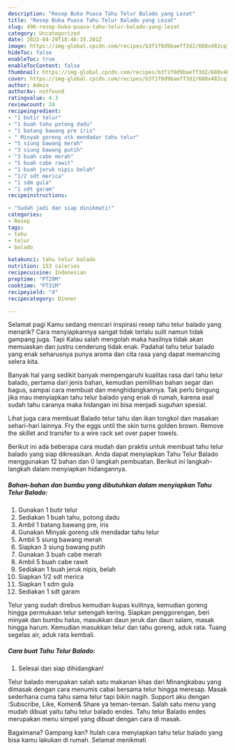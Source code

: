 ```yaml
---
description: "Resep Buka Puasa Tahu Telur Balado yang Lezat"
title: "Resep Buka Puasa Tahu Telur Balado yang Lezat"
slug: 496-resep-buka-puasa-tahu-telur-balado-yang-lezat
category: Uncategorized
date: 2022-04-29T18:46:15.201Z
image: https://img-global.cpcdn.com/recipes/b3f1f0d9baeff3d2/680x482cq70/tahu-telur-balado-foto-resep-utama.jpg
hideToc: false
enableToc: true
enableTocContent: false
thumbnail: https://img-global.cpcdn.com/recipes/b3f1f0d9baeff3d2/680x482cq70/tahu-telur-balado-foto-resep-utama.jpg
cover: https://img-global.cpcdn.com/recipes/b3f1f0d9baeff3d2/680x482cq70/tahu-telur-balado-foto-resep-utama.jpg
author: Admin
authorAv: notfound
ratingvalue: 4.3
reviewcount: 24
recipeingredient:
- "1 butir telur"
- "1 buah tahu potong dadu"
- "1 batang bawang pre iris"
- " Minyak goreng utk mendadar tahu telur"
- "5 siung bawang merah"
- "3 siung bawang putih"
- "3 buah cabe merah"
- "5 buah cabe rawit"
- "1 buah jeruk nipis belah"
- "1/2 sdt merica"
- "1 sdm gula"
- "1 sdt garam"
recipeinstructions:

- "Sudah jadi dan siap dinikmati!"
categories:
- Resep
tags:
- tahu
- telur
- balado

katakunci: tahu telur balado 
nutrition: 153 calories
recipecuisine: Indonesian
preptime: "PT29M"
cooktime: "PT31M"
recipeyield: "4"
recipecategory: Dinner

---
```



Selamat pagi Kamu sedang mencari inspirasi resep tahu telur balado yang menarik? Cara menyiapkannya sangat tidak terlalu sulit namun tidak gampang juga. Tapi Kalau salah mengolah maka hasilnya tidak akan memuaskan dan justru cenderung tidak enak. Padahal tahu telur balado yang enak seharusnya punya aroma dan cita rasa yang dapat memancing selera kita.


Banyak hal yang sedikit banyak mempengaruhi kualitas rasa dari tahu telur balado, pertama dari jenis bahan, kemudian pemilihan bahan segar dan bagus, sampai cara membuat dan menghidangkannya. Tak perlu bingung jika mau menyiapkan tahu telur balado yang enak di rumah, karena asal sudah tahu caranya maka hidangan ini bisa menjadi suguhan spesial.

Lihat juga cara membuat Balado telur tahu dan ikan tongkol dan masakan sehari-hari lainnya. Fry the eggs until the skin turns golden brown. Remove the skillet and transfer to a wire rack set over paper towels.


Berikut ini ada beberapa cara mudah dan praktis untuk membuat tahu telur balado yang siap dikreasikan. Anda dapat menyiapkan Tahu Telur Balado menggunakan 12 bahan dan 0 langkah pembuatan. Berikut ini langkah-langkah dalam menyiapkan hidangannya.

<!--inarticleads1-->

##### Bahan-bahan dan bumbu yang dibutuhkan dalam menyiapkan Tahu Telur Balado:

1. Gunakan 1 butir telur
1. Sediakan 1 buah tahu, potong dadu
1. Ambil 1 batang bawang pre, iris
1. Gunakan  Minyak goreng utk mendadar tahu telur
1. Ambil 5 siung bawang merah
1. Siapkan 3 siung bawang putih
1. Gunakan 3 buah cabe merah
1. Ambil 5 buah cabe rawit
1. Sediakan 1 buah jeruk nipis, belah
1. Siapkan 1/2 sdt merica
1. Siapkan 1 sdm gula
1. Sediakan 1 sdt garam


Telur yang sudah direbus kemudian kupas kulitnya, kemudian goreng hingga permukaan telur setengah kering. Siapkan penggorengan, beri minyak dan bumbu halus, masukkan daun jeruk dan daun salam, masak hingga harum. Kemudian masukkan telur dan tahu goreng, aduk rata. Tuang segelas air, aduk rata kembali. 

<!--inarticleads2-->

##### Cara buat Tahu Telur Balado:


1. Selesai dan siap dihidangkan!

Telur balado merupakan salah satu makanan khas dari Minangkabau yang dimasak dengan cara menumis cabai bersama telur hingga meresap. Masak sederhana cuma tahu sama telur tapi bikin nagih. Support aku dengan :Subscribe, Like, Komen&amp; Share ya teman-teman. Salah satu menu yang mudah dibuat yaitu tahu telur balado endes. Tahu telur Balado endes merupakan menu simpel yang dibuat dengan cara di masak. 

Bagaimana? Gampang kan? Itulah cara menyiapkan tahu telur balado yang bisa kamu lakukan di rumah. Selamat menikmati
